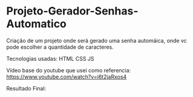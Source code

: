 # Projeto-Gerador-Senhas-Automatico

Criação de um projeto onde será gerado uma senha automáica, onde vc pode escolher a quantidade de caracteres.

Tecnologias usadas: HTML CSS JS

Vídeo base do youtube que usei como referencia: https://www.youtube.com/watch?v=i6t2jaRxos4

Resultado Final:
